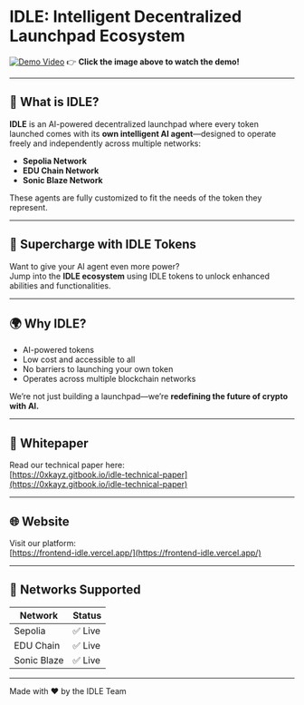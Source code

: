 # IDLE: Intelligent Decentralized Launchpad Ecosystem

[![Demo Video](https://img.youtube.com/vi/NL9TmXI5PDo/0.jpg)](https://www.youtube.com/watch?v=NL9TmXI5PDo)
👉 **Click the image above to watch the demo!**

---

## 🚀 What is IDLE?

**IDLE** is an AI-powered decentralized launchpad where every token launched comes with its **own intelligent AI agent**—designed to operate freely and independently across multiple networks:
- **Sepolia Network**
- **EDU Chain Network**
- **Sonic Blaze Network**

These agents are fully customized to fit the needs of the token they represent.

---

## 🧠 Supercharge with IDLE Tokens

Want to give your AI agent even more power?  
Jump into the **IDLE ecosystem** using IDLE tokens to unlock enhanced abilities and functionalities.

---

## 🌍 Why IDLE?

- AI-powered tokens
- Low cost and accessible to all
- No barriers to launching your own token
- Operates across multiple blockchain networks

We’re not just building a launchpad—we’re **redefining the future of crypto with AI.**

---

## 📄 Whitepaper  
Read our technical paper here:  
[https://0xkayz.gitbook.io/idle-technical-paper](https://0xkayz.gitbook.io/idle-technical-paper)

---

## 🌐 Website  
Visit our platform:  
[https://frontend-idle.vercel.app/](https://frontend-idle.vercel.app/)

---

## 🧪 Networks Supported

| Network          | Status |
|------------------|--------|
| Sepolia          | ✅ Live |
| EDU Chain        | ✅ Live |
| Sonic Blaze      | ✅ Live |

---

Made with ❤️ by the IDLE Team
